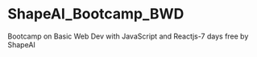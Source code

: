 # ShapeAI_Bootcamp_BWD
Bootcamp on Basic Web Dev with JavaScript and Reactjs-7 days free by ShapeAI
